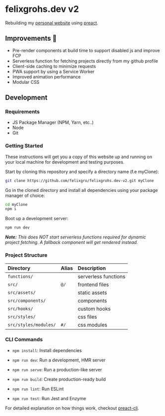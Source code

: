 # felixgrohs.dev v2

Rebuilding my [personal website](https://github.com/felixgro/felixgrohs.dev) using [preact](https://preactjs.com/).

## Improvements 🚀
- Pre-render components at build time to support disabled js and improve FCP
- Serverless function for fetching projects directly from my github profile
- Client-side caching to minimize requests
- PWA support by using a Service Worker
- Improved animation performance
- Modular CSS

## Development

### Requirements
- JS Package Manager (NPM, Yarn, etc..)
- Node
- Git

### Getting Started
These instructions will get you a copy of this website up and running on your local machine for development and testing purposes.

Start by cloning this repository and specify a directory name (f.e myClone):
```bash
git clone https://github.com/felixgro/felixgrohs.dev-v2.git myClone
```
Go in the cloned directory and install all dependencies using your package manager of choice:
```bash
cd myClone
npm i
```
Boot up a development server:
```bash
npm run dev
```
***Note:*** *This does NOT start serverless functions required for dynamic project fetching. A fallback component will get rendered instead.*

### Project Structure
| Directory | Alias | Description |
| :----- | :----- | :----- |
|`functions/`||serverless functions|
|`src/`|`@/`|frontend files|
|`src/assets/`||static assets|
|`src/components/`||components|
|`src/hooks/`||custom hooks|
|`src/styles/`||css files|
|`src/styles/modules/`|`#/`|css modules|

### CLI Commands
*   `npm install`: Install dependencies

*   `npm run dev`: Run a development, HMR server

*   `npm run serve`: Run a production-like server

*   `npm run build`: Create production-ready build

*   `npm run lint`: Run ESLint

*   `npm run test`: Run Jest and Enzyme

For detailed explanation on how things work, checkout [preact-cli](https://github.com/developit/preact-cli/blob/master/README.md).

